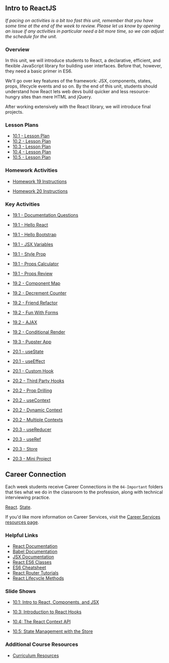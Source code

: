 ## Intro to ReactJS

_If pacing on activities is a bit too fast this unit, remember that you have
some time at the end of the week to review. Please let us know by opening
an issue if any activities in particular need a bit more time, so we can
adjust the schedule for the unit._

### Overview

In this unit, we will introduce students to React, a declarative, efficient, and flexible JavaScript library for building user interfaces. Before that, however,
they need a basic primer in ES6.

We'll go over key features of the framework: JSX, components, states, props, lifecycle events and so on. By the end of this unit, students should understand how React lets web devs build quicker and less resource-hungry sites than mere HTML and jQuery.

After working extensively with the React library, we will introduce final projects.

### Lesson Plans

* [10.1 - Lesson Plan](01-Day/01-Day-LessonPlan.md)
* [10.2 - Lesson Plan](02-Day/02-Day-LessonPlan.md)
* [10.3 - Lesson Plan](03-Day/03-Day-LessonPlan.md)
* [10.4 - Lesson Plan](04-Day/04-Day-LessonPlan.md)
* [10.5 - Lesson Plan](05-Day/05-Day-LessonPlan.md)

### Homework Activities

* [Homework 19 Instructions](../../../01-Class-Content/19-React/02-Homework/README.md)

* [Homework 20 Instructions](../../../01-Class-Content/20-State/02-Homework/README.md)

### Key Activities

* [19.1 - Documentation Questions](../../../01-Class-Content/19-React/01-Activities/01-Stu_DocumentationQuestions)
* [19.1 - Hello React](../../../01-Class-Content/19-React/01-Activities/02-Stu_HelloReact)
* [19.1 - Hello Bootstrap](../../../01-Class-Content/19-React/01-Activities/05-Stu_HelloBootstrap)
* [19.1 - JSX Variables](../../../01-Class-Content/19-React/01-Activities/07-Stu_JSXVariables)
* [19.1 - Style Prop](../../../01-Class-Content/19-React/01-Activities/09-Stu_StyleProp)
* [19.1 - Props Calculator](../../../01-Class-Content/19-React/01-Activities/11-Stu_PropsCalculator)
* [19.1 - Props Review](../../../01-Class-Content/19-React/01-Activities/12-Stu_PropsReview)
* [19.2 - Component Map](../../../01-Class-Content/19-React/01-Activities/13-Stu_ComponentMap)
* [19.2 - Decrement Counter](../../../01-Class-Content/19-React/01-Activities/15-Stu_DecrementCounter)
* [19.2 - Friend Refactor](../../../01-Class-Content/19-React/01-Activities/16-Stu_FriendRefactor)
* [19.2 - Fun With Forms](../../../01-Class-Content/19-React/01-Activities/18-Stu_FunWithForms)
* [19.2 - AJAX](../../../01-Class-Content/19-React/01-Activities/20-Stu_AJAX)
* [19.2 - Conditional Render](../../../01-Class-Content/19-React/01-Activities/21-Stu_ConditionalRender)
* [19.3 - Pupster App](../../../01-Class-Content/19-React/01-Activities/23-Stu_PupsterApp)

* [20.1 - useState](../../../01-Class-Content/20-State/01-Activities/02-Stu_useState)
* [20.1 - useEffect](../../../01-Class-Content/20-State/01-Activities/04-Stu_useEffect)
* [20.1 - Custom Hook](../../../01-Class-Content/20-State/01-Activities/06-Stu_CustomHook)
* [20.2 - Third Party Hooks](../../../01-Class-Content/20-State/01-Activities/07-Stu_ThirdPartyHooks)
* [20.2 - Prop Drilling](../../../01-Class-Content/20-State/01-Activities/08-Stu_PropDrilling)
* [20.2 - useContext](../../../01-Class-Content/20-State/01-Activities/10-Stu_useContext)
* [20.2 - Dynamic Context](../../../01-Class-Content/20-State/01-Activities/12-Stu_DynamicContext)
* [20.2 - Multiple Contexts](../../../01-Class-Content/20-State/01-Activities/14-Stu_MultipleContexts)
* [20.3 - useReducer](../../../01-Class-Content/20-State/01-Activities/17-Stu_useReducer)
* [20.3 - useRef](../../../01-Class-Content/20-State/01-Activities/19-Stu_useRef)
* [20.3 - Store](../../../01-Class-Content/20-State/01-Activities/21-Stu_Store)
* [20.3 - Mini Project](../../../01-Class-Content/20-State/01-Activities/22-Stu_Mini_Project)

## Career Connection
Each week students receive Career Connections in the `04-Important` folders that ties what we do in the classroom to the profession, along with technical interviewing practice.

[React](../../../01-Class-Content/19-React/04-Important/CAREER-CONNECTION.md).
[State](../../../01-Class-Content/20-State/04-Important/CAREER-CONNECTION.md).

If you'd like more information on Career Services, visit the [Career Services resources page](https://mycareerspot.org/).


### Helpful Links

* [React Documentation](https://facebook.github.io/react/docs/getting-started.html)
* [Babel Documentation](https://babeljs.io/docs/setup/#installation)
* [JSX Documentation](https://facebook.github.io/react/docs/jsx-in-depth.html)
* [React ES6 Classes](https://facebook.github.io/react/docs/reusable-components.html#es6-classes)
* [ES6 Cheatsheet](https://github.com/DrkSephy/es6-cheatsheet)
* [React Router Tutorials](https://github.com/ReactTraining/react-router/tree/master/docs)
* [React Lifecycle Methods](https://levelup.gitconnected.com/componentdidmakesense-react-lifecycle-explanation-393dcb19e459)

### Slide Shows

* [10.1: Intro to React, Components, and JSX](https://docs.google.com/presentation/d/1a1qwF0MIf2D1FtnfuJvqQ2wWYxnUz71DSVlesxqYWzs/edit?usp=sharing)

* [10.3: Introduction to React Hooks](https://docs.google.com/presentation/d/1AAbszdLHhXDJvpvdp96dccanx6X2nQlmdNZS43Ptl8A/edit?usp=sharing)

* [10.4: The React Context API](https://docs.google.com/presentation/d/1rHP32SL8aAlHn_0FE-EeD_e6lvERTBwtEpC4UvARdq0/edit?usp=sharing)

* [10.5: State Management with the Store](https://docs.google.com/presentation/d/104SKRoUtY9whNLEVqH_8_6MX_OHmbXQfO9qpwypi9s8/edit?usp=sharing)


### Additional Course Resources

* [Curriculum Resources](https://github.com/coding-boot-camp/curriculum-resources)
